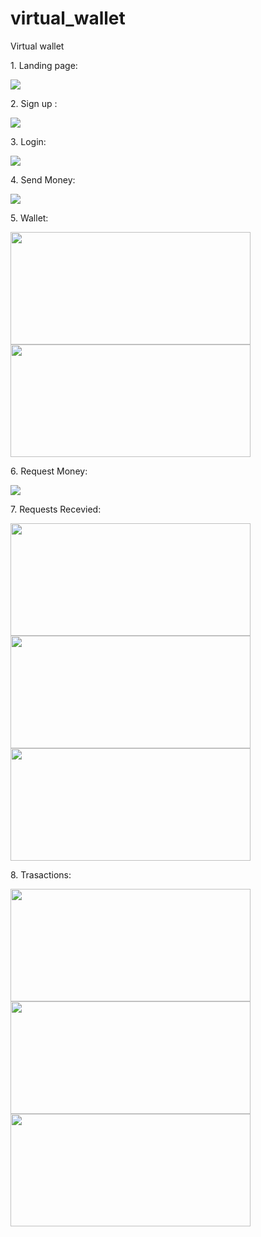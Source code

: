 # virtual_wallet
Virtual wallet

<div>
   <p>1. Landing page:</p>
      <img src="https://user-images.githubusercontent.com/89149882/201962293-15d5893f-c930-48c5-b1f4-b30ea7e625b3.png" />
<p>2. Sign up : </p>
      <img src="https://user-images.githubusercontent.com/89149882/201962583-4995e890-c7ea-466d-929b-9a365536871d.png" />
<p>3. Login: </p>
      <img src="https://user-images.githubusercontent.com/89149882/201962935-747b3e9b-5ac6-48fa-b36a-6cb3ca7cb457.png" />
<p>4. Send Money:</p>
      <img src=" https://user-images.githubusercontent.com/89149882/201963416-00f420ea-75a1-443d-8130-67bec547a6c7.png" />
<p>5. Wallet:</p>
      <img src="https://user-images.githubusercontent.com/89149882/201963611-ca2c9ba6-4c41-4808-86b5-7bbac063ca1a.png" width="384" height="180"/>
      <img src="https://user-images.githubusercontent.com/89149882/201963722-960f85f4-020c-4123-a9b3-292d3959e1e1.png" width="384" height="180"/>
<p>6. Request Money:</p>
      <img src="https://user-images.githubusercontent.com/89149882/201963968-9a391f70-9b62-4a28-8f93-29d343d47241.png" />
<p>7. Requests Recevied:</p>
      <img src="https://user-images.githubusercontent.com/89149882/201964475-414d57db-ef60-4fe3-8e8e-b08acecf8a33.png" width="384" height="180"/>
      <img src="https://user-images.githubusercontent.com/89149882/201964825-c1741a89-2bcb-45d5-b0ad-1f3c78c2bd08.png" width="384" height="180"/>
      <img src="https://user-images.githubusercontent.com/89149882/201965082-4a9b68aa-7033-4222-af49-b9a525b0fa0e.png" width="384" height="180"/>
<p>8. Trasactions:</p>
      <img src="https://user-images.githubusercontent.com/89149882/201965516-020291ed-f9c8-4d77-9c0d-0c93800d90a4.png" width="384" height="180"/>
      <img src="https://user-images.githubusercontent.com/89149882/201965250-0a710e8b-93ce-4143-af16-d86e84c577d8.png" width="384" height="180"/>
      <img src="https://user-images.githubusercontent.com/89149882/201965331-34faf8f8-f5e6-4e85-aa22-d3fbd7bf672b.png" width="384" height="180"/>
</div>
